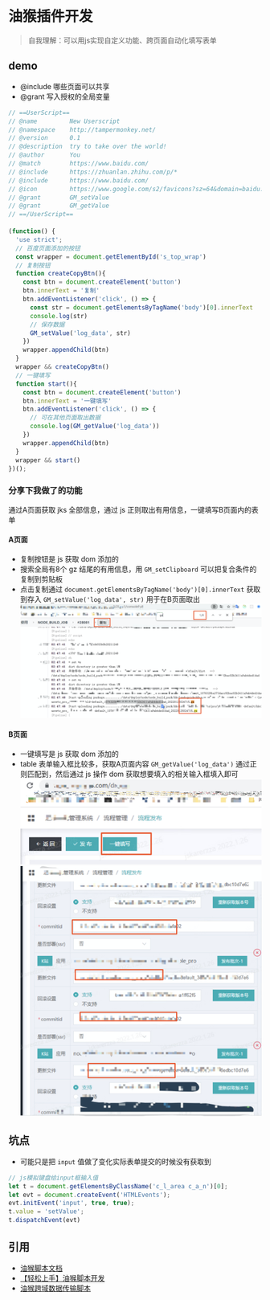 # 油猴插件开发
>自我理解：可以用js实现自定义功能、跨页面自动化填写表单

## demo
- @include 哪些页面可以共享
- @grant 写入授权的全局变量
```js
// ==UserScript==
// @name         New Userscript
// @namespace    http://tampermonkey.net/
// @version      0.1
// @description  try to take over the world!
// @author       You
// @match        https://www.baidu.com/
// @include      https://zhuanlan.zhihu.com/p/*
// @include      https://www.baidu.com/
// @icon         https://www.google.com/s2/favicons?sz=64&domain=baidu.com
// @grant        GM_setValue
// @grant        GM_getValue
// ==/UserScript==

(function() {
  'use strict';
  // 百度页面添加的按钮
  const wrapper = document.getElementById('s_top_wrap')
  // 复制按钮
  function createCopyBtn(){
    const btn = document.createElement('button')
    btn.innerText = '复制'
    btn.addEventListener('click', () => {
      const str = document.getElementsByTagName('body')[0].innerText
      console.log(str)
      // 保存数据
      GM_setValue('log_data', str)
    })
    wrapper.appendChild(btn)
  }
  wrapper && createCopyBtn()
  // 一键填写
  function start(){
    const btn = document.createElement('button')
    btn.innerText = '一键填写'
    btn.addEventListener('click', () => {
      // 可在其他页面取出数据
      console.log(GM_getValue('log_data'))
    })
    wrapper.appendChild(btn)
  }
  wrapper && start()
})();

```
### 分享下我做了的功能
通过A页面获取 jks 全部信息，通过 js 正则取出有用信息，一键填写B页面内的表单
#### A页面
- 复制按钮是 js 获取 dom 添加的
- 搜索全局有8个 gz 结尾的有用信息，用 `GM_setClipboard` 可以把复合条件的复制到剪贴板
- 点击复制通过 `document.getElementsByTagName('body')[0].innerText` 获取到存入 `GM_setValue('log_data', str)` 用于在B页面取出
![jks_log](../../images/jks_log.png)
#### B页面
- 一键填写是 js 获取 dom 添加的
- table 表单输入框比较多，获取A页面内容 `GM_getValue('log_data')` 通过正则匹配到，然后通过 js 操作 dom 获取想要填入的相关输入框填入即可
![quick-write](../../images/quick-write.png)
![quick-write2](../../images/quick-write2.png)
  
## 坑点
- 可能只是把 `input` 值做了变化实际表单提交的时候没有获取到
```js
// js模拟键盘给input框输入值
let t = document.getElementsByClassName('c_l_area c_a_n')[0];
let evt = document.createEvent('HTMLEvents');
evt.initEvent('input', true, true);
t.value = 'setValue';
t.dispatchEvent(evt)
```
## 引用
- [油猴脚本文档](https://www.tampermonkey.net/documentation.php?ext=dhdg)
- [【轻松上手】油猴脚本开发](https://juejin.cn/post/7022654292880424991)
- [油猴跨域数据传输脚本](https://segmentfault.com/a/1190000039978750)
